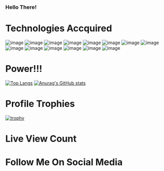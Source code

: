 ### Hello There!



# Technologies Accquired
![image](https://img.shields.io/badge/Java-ED8B00?style=for-the-badge&logo=openjdk&logoColor=white) ![image](https://img.shields.io/badge/C%23-239120?style=for-the-badge&logo=csharp&logoColor=white) ![image](https://img.shields.io/badge/JavaScript-323330?style=for-the-badge&logo=javascript&logoColor=F7DF1E) ![image](https://img.shields.io/badge/HTML5-E34F26?style=for-the-badge&logo=html5&logoColor=white) ![image](https://img.shields.io/badge/CSS3-1572B6?style=for-the-badge&logo=css3&logoColor=white) ![image](https://img.shields.io/badge/React-20232A?style=for-the-badge&logo=react&logoColor=61DAFB) ![image](https://img.shields.io/badge/.NET-512BD4?style=for-the-badge&logo=dotnet&logoColor=white) ![image](https://img.shields.io/badge/Material%20UI-007FFF?style=for-the-badge&logo=mui&logoColor=white) ![image](https://img.shields.io/badge/axios-671ddf?&style=for-the-badge&logo=axios&logoColor=white) ![image](https://img.shields.io/badge/MySQL-005C84?style=for-the-badge&logo=mysql&logoColor=white) ![image](https://img.shields.io/badge/Microsoft%20SQL%20Server-CC2927?style=for-the-badge&logo=microsoft%20sql%20server&logoColor=white)
![image](https://img.shields.io/badge/Jira-0052CC?style=for-the-badge&logo=Jira&logoColor=white) ![image](https://img.shields.io/badge/Figma-F24E1E?style=for-the-badge&logo=figma&logoColor=white) ![image](https://img.shields.io/badge/GitHub-100000?style=for-the-badge&logo=github&logoColor=white)


# Power!!!
[![Top Langs](https://github-readme-stats.vercel.app/api/top-langs/?username=Rous1141&layout=donut-vertical)](https://github.com/Rous1141/github-readme-stats)
[![Anurag's GitHub stats](https://github-readme-stats.vercel.app/api?username=Rous1141)](https://github.com/Rous1141/github-readme-stats)

# Profile Trophies
[![trophy](https://github-profile-trophy.vercel.app/?username=Rous1141)](https://github.com/Rous1141/github-profile-trophy)

# Live View Count 

# Follow Me On Social Media 
[1.1]: ![image](https://img.shields.io/badge/Reddit-FF4500?style=for-the-badge&logo=reddit&logoColor=white)  
[2.1]: ![image](https://img.shields.io/badge/YouTube-FF0000?style=for-the-badge&logo=youtube&logoColor=white)  
[3.1]: ![image](https://img.shields.io/badge/Discord-5865F2?style=for-the-badge&logo=discord&logoColor=white)

[1]: https://www.reddit.com/user/Rous1141
[2]: https://youtube.com/@BlazeHendrix1141
[3]: https://discord.com/users/468087515090518027
